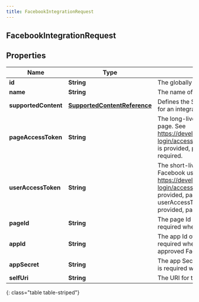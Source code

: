 ```yaml
---
title: FacebookIntegrationRequest
---
```


## FacebookIntegrationRequest

## Properties

| Name                 | Type                                                                               | Description                                                                                                                                                                                                                                                                                              | Notes      |
| -------------------- | ---------------------------------------------------------------------------------- | -------------------------------------------------------------------------------------------------------------------------------------------------------------------------------------------------------------------------------------------------------------------------------------------------------- | ---------- |
| **id**               | <!----><!---->**String**<!---->                                                    | The globally unique identifier for the object.                                                                                                                                                                                                                                                           | [optional] |
| **name**             | <!----><!---->**String**<!---->                                                    | The name of the Facebook Integration                                                                                                                                                                                                                                                                     |            |
| **supportedContent** | <!----><!---->[**SupportedContentReference**](SupportedContentReference.md)<!----> | Defines the SupportedContent profile configured for an integration                                                                                                                                                                                                                                       | [optional] |
| **pageAccessToken**  | <!----><!---->**String**<!---->                                                    | The long-lived Page Access Token of Facebook page. See https://developers.facebook.com/docs/facebook-login/access-tokens. When a pageAccessToken is provided, pageId and userAccessToken are not required.                                                                                               | [optional] |
| **userAccessToken**  | <!----><!---->**String**<!---->                                                    | The short-lived User Access Token of the Facebook user logged into the Facebook app. See https://developers.facebook.com/docs/facebook-login/access-tokens. When userAccessToken is provided, pageId is mandatory. When userAccessToken/pageId combination is provided, pageAccessToken is not required. | [optional] |
| **pageId**           | <!----><!---->**String**<!---->                                                    | The page Id of Facebook page. The pageId is required when userAccessToken is provided.                                                                                                                                                                                                                   | [optional] |
| **appId**            | <!----><!---->**String**<!---->                                                    | The app Id of Facebook app. The appId is required when a customer wants to use their own approved Facebook app.                                                                                                                                                                                          | [optional] |
| **appSecret**        | <!----><!---->**String**<!---->                                                    | The app Secret of Facebook app. The appSecret is required when appId is provided.                                                                                                                                                                                                                        | [optional] |
| **selfUri**          | <!----><!---->**String**<!---->                                                    | The URI for this object                                                                                                                                                                                                                                                                                  | [optional] |

{: class="table table-striped"}
